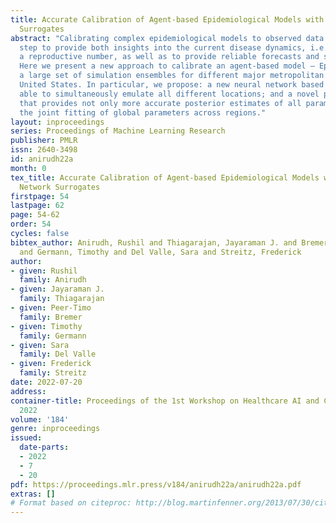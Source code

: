 ```yaml
---
title: Accurate Calibration of Agent-based Epidemiological Models with Neural Network
  Surrogates
abstract: "Calibrating complex epidemiological models to observed data is a crucial
  step to provide both insights into the current disease dynamics, i.e. by estimating
  a reproductive number, as well as to provide reliable forecasts and scenario explorations.\r
  Here we present a new approach to calibrate an agent-based model – Epicast – using
  a large set of simulation ensembles for different major metropolitan areas of the
  United States. In particular, we propose: a new neural network based surrogate model
  able to simultaneously emulate all different locations; and a novel posterior estimation
  that provides not only more accurate posterior estimates of all parameters but enables
  the joint fitting of global parameters across regions."
layout: inproceedings
series: Proceedings of Machine Learning Research
publisher: PMLR
issn: 2640-3498
id: anirudh22a
month: 0
tex_title: Accurate Calibration of Agent-based Epidemiological Models with Neural
  Network Surrogates
firstpage: 54
lastpage: 62
page: 54-62
order: 54
cycles: false
bibtex_author: Anirudh, Rushil and Thiagarajan, Jayaraman J. and Bremer, Peer-Timo
  and Germann, Timothy and Del Valle, Sara and Streitz, Frederick
author:
- given: Rushil
  family: Anirudh
- given: Jayaraman J.
  family: Thiagarajan
- given: Peer-Timo
  family: Bremer
- given: Timothy
  family: Germann
- given: Sara
  family: Del Valle
- given: Frederick
  family: Streitz
date: 2022-07-20
address:
container-title: Proceedings of the 1st Workshop on Healthcare AI and COVID-19, ICML
  2022
volume: '184'
genre: inproceedings
issued:
  date-parts:
  - 2022
  - 7
  - 20
pdf: https://proceedings.mlr.press/v184/anirudh22a/anirudh22a.pdf
extras: []
# Format based on citeproc: http://blog.martinfenner.org/2013/07/30/citeproc-yaml-for-bibliographies/
---
```

